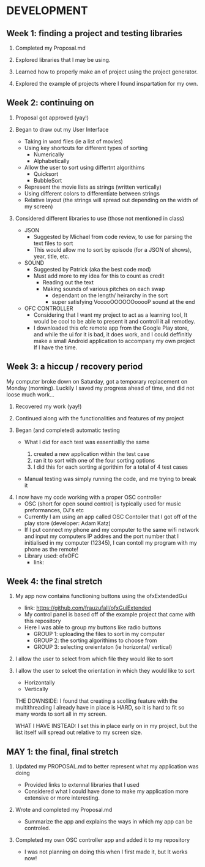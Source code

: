 # DEVELOPMENT 

## Week 1: finding a project and testing libraries
1. Completed my Proposal.md

2. Explored libraries that I may be using.

3. Learned how to properly make an of project using the project generator.

4. Explored the example of projects where I found inspartation for my own.


## Week 2: continuing on
1. Proposal got approved (yay!)

2. Began to draw out my User Interface
     - Taking in word files (ie a list of movies)
	 - Using key shortcuts for different types of sorting
		- Numerically
		- Alphabetically
	 - Allow the user to sort using differtnt algorithims
		- Quicksort
		- BubbleSort
	- Represent the movie lists as strings (written vertically)
	- Using different colors to differentiate between strings
	- Relative layout (the strings will spread out depending on the width of my screen)

3. Considered different libraries to use (those not mentioned in class)
	- JSON
		- Suggested by Michael from code review, to use for parsing the text files to sort
		- This would allow me to sort by episode (for a JSON of shows), year, title, etc.
	- SOUND
		- Suggested by Patrick (aka the best code mod)
		- Must add more to my idea for this to count as credit
			- Reading out the text
			- Making sounds of various pitches on each swap
				- dependant on the length/ heirarchy in the sort
				- super satisfying VooooOOOOOOooooP sound at the end
	- OFC CONTROLLER 
		- Considering that I want my project to act as a learning tool, It would be cool to be able to present it
		and controll it all remotley.
		- I downloaded this ofc remote app from the Google Play store, and while the ui for it is bad, it does work, and I could
		deffinitly make a small Android application to accompany my own project If I have the time.


## Week 3: a hiccup / recovery period
 My computer broke down on Saturday, got a temporary replacement on Monday (morning). Luckily I saved my progress ahead of time, and did not loose much work...

 1. Recovered my work (yay!)

 2. Continued along with the functionalities and features of my project

 3. Began (and completed) automatic testing
	- What I did for each test was essentiallly the same
		1) created a new application within the test case
		2) ran it to sort with one of the four sorting options
		3) I did this for each sorting algorithim for a total of 4 test cases

	- Manual testing was simply running the code, and me trying to break it

4) I now have my code working with a proper OSC controller
	- OSC (short for open sound control) is typically used for music preformances, DJ's etc
	- Currently I am using an app called OSC Contoller that I got off of the play store (developer: Adam Katz)
	- If I put connect my phone and my computer to the same wifi network and input my computers IP addres and
	the port number that I initialised in my computer (12345), I can contoll my program with my phone as the remote!
	- Library used: ofxOFC 
		- link: 


## Week 4: the final stretch
1. My app now contains functioning buttons using the ofxExtendedGui 
	- link: https://github.com/frauzufall/ofxGuiExtended
	- My control panel is based off of the example project that came with this repository
	- Here I was able to group my buttons like radio buttons
		- GROUP 1: uploading the files to sort in my computer
		- GROUP 2: the sorting algorithims to choose from
		- GROUP 3: selecting oreientaton (ie horizontal/ vertical)

2. I allow the user to select from which file they would like to sort

3. I allow the user to selcet the orientation in which they would like to sort
	- Horizontally
	- Vertically

	THE DOWNSIDE: I found that creating a scolling feature with the multithreading
	I already have in place is HARD, so it is hard to fit so many words to sort all
	in my screen.

	WHAT I HAVE INSTEAD: I set this in place early on in my project, but the list itself
	will spread out relative to my screen size. 


## MAY 1: the final, final stretch
1. Updated my PROPOSAL.md to better represent what my application was doing
	- Provided links to extennal libraries that I used
	- Considered what I could have done to make my application more extensive or
	more interesting.

2. Wrote and completed my Proposal.md
	- Summarize the app and explains the ways in which my app can be controled.

3.  Completed my own OSC controller app and added it to my repository
	- I was not planning on doing this when I first made it, but It works now!